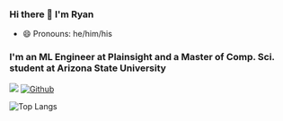 ### Hi there 👋 I'm Ryan 
- 😄 Pronouns: he/him/his

### I'm an ML Engineer at Plainsight and a Master of Comp. Sci. student at Arizona State University

![](https://visitor-badge.laobi.icu/badge?page_id=rmsmith251.rmsmith251)
[![Github](https://img.shields.io/github/followers/rmsmith251?label=Follow&style=social)](https://github.com/rmsmith251)

![Top Langs](https://github-readme-stats.vercel.app/api/top-langs/?username=rmsmith251&theme=tokyonight)
<!-- ![GitHub stats](https://github-readme-stats.vercel.app/api?username=rmsmith251&show_icons=true&theme=tokyonight) -->

